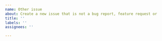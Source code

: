 ```yaml
---
name: Other issue
about: Create a new issue that is not a bug report, feature request or question
title: ''
labels: ''
assignees: ''

---
```


